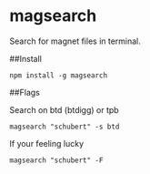 # magsearch

Search for magnet files in terminal.


##Install
```
npm install -g magsearch
```

##Flags

  Search on btd (btdigg) or tpb
  ```
magsearch "schubert" -s btd
  ```
  
  If your feeling lucky
  ```
magsearch "schubert" -F
  ```
